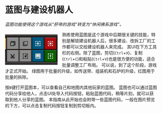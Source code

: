 # 蓝图与建设机器人

*蓝图功能使得这个游戏从“肝帝的游戏”转变为“休闲佛系游戏”。*

<img src="images/blueprint-ui.png" style="float:left; height:100px; margin-right: 15px; margin-top: 10px"/>

熟练使用蓝图是这个游戏中后期很关键的技能，特别是解锁建设机器人后，很多建设、改拆工厂的工作都可以交给建设机器人来完成。
其UI在下方工具栏的右侧。除了蓝图，剪切(`Ctrl`+`X`)、复制(`Ctrl`+`C`)和粘贴(`Ctrl`+`V`)也是很方便的功能，适合批量调整工厂布局。
可以说，到了这个阶段，游戏才正式开始。
绿图用于批量的升级，如传送带、组装机和石炉的升级，红图用于批量的拆除。

按`B`键打开蓝图本，可以查看自己和地图内其他玩家的蓝图。
蓝图也可以通过蓝图代码分享给他人，点击UI处导入代码按钮，粘贴蓝图代码，稍等片刻，就可以获取到他人分享的蓝图。
本指南从此开始也会附带一些蓝图代码，一般在图片预览的下方，可以点击复制代码按钮复制到剪切板内。
